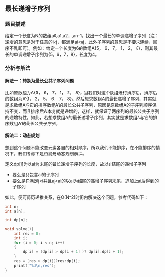 ## 最长递增子序列

### 题目描述

给定一个长度为N的数组a0,a1,a2...,an-1，找出一个最长的单调递增子序列（注：递增的意思是对于任意的i<j，都满足ai<aj，此外子序列的意思是不要求连续，顺序不乱即可）。例如：给定一个长度为6的数组A{5， 6， 7， 1， 2， 8}，则其最长的单调递增子序列为{5，6，7，8}，长度为4。

### 分析与解法

#### 解法一：转换为最长公共子序列问题

比如原数组为A{5， 6， 7， 1， 2， 8}，当我们对这个数组进行排序后，排序后的数组为A‘{1， 2， 5， 6， 7， 8}。然后想求数组A的最长递增子序列，其实就是求数组A与它的排序数组A‘的最长公共子序列，原因是原数组A的子序列顺序保持不变，而且排序后A‘本身就是递增的，这样，就保证了两序列的最长公共子序列的递增特性。如此，若想求数组A的最长递增子序列，其实就是求数组A与它的排序数组A‘的最长公共子序列。

#### 解法二：动态规划

想到这个问题不能改变元素各自的相对顺序，所以我们不能排序，在不能排序的情况下，我们考虑下是否能用动态规划解决。

定义dp[i]为以ai为末尾的最长递增子序列的长度，故以ai结尾的递增子序列
 - 要么是只包含ai的子序列
 - 要么是在满足j<i并且aj<ai的以ai为结尾的递增子序列末尾，追加上ai后得到的子序列
 
如此，便可简历递推关系，在O(N^2)时间内解决这个问题。参考代码如下：
```c
int n;
int a[n];

int dp[n];

void solve(){
	int res = 0;
	int i;
	for (i = 0; i < n; i++)
	{
		dp[i] = (dp[i] > dp[i + 1] )? dp[i]:dp[i + 1];
	}
	res = (res > dp[i])?res:dp[i];
	printf("%d\n,res");
}
```
